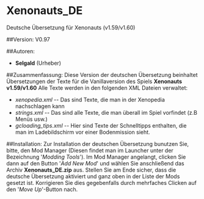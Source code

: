 # Xenonauts_DE
Deutsche Übersetzung für Xenonauts (v1.59/v1.60)

##Version:
V0.97

##Autoren:
- **Selgald** (Urheber)

##Zusammenfassung:
Diese Version der deutschen Übersetzung beinhaltet Übersetzungen der Texte für die Vanillaversion des Spiels **Xenonauts v1.59/v1.60** Alle Texte werden in den folgenden XML Dateien verwaltet:
- *xenopedia.xml* --  Das sind Texte, die man in der Xenopedia nachschlagen kann
- *strings.xml* --  Das sind alle Texte, die man überall im Spiel vorfindet (z.B Menüs usw.)
- *gcloading_tips.xml* -- Hier sind Texte der Schnelltipps enthalten, die man im Ladebildschirm vor einer Bodenmission sieht.

##Installation:
Zur Installation der deutschen Übersetzung bunutzen Sie, bitte, den Mod Manager (Diesen findet man im Launcher unter der Bezeichnung '*Modding Tools*'). Im Mod Manager angelangt, clicken Sie dann auf den Button '*Add New Mod*' und wählen Sie anschließend das Archiv **Xenonauts_DE.zip** aus. Stellen Sie am Ende sicher, dass die deutsche Übersetzung aktiviert und ganz oben in der Liste der Mods gesetzt ist. Korrigieren Sie dies gegebenfalls durch mehrfaches Clicken auf den '*Move Up*'-Button nach.
